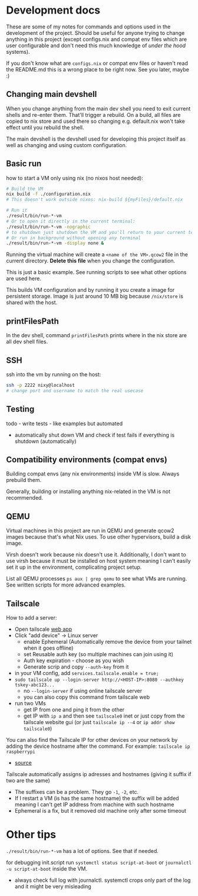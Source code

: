 
# Development docs

These are some of my notes for commands and options used in the development of the project.
Should be useful for anyone trying to change anything in this project (except configs.nix and compat env files which are user configurable and don't need this much knowledge of _under the hood_ systems).

If you don't know what are `configs.nix` or compat env files or haven't read the README.md this is a wrong place to be right now. See you later, maybe :)


## Changing main devshell

When you change anything from the main dev shell you need to exit current shells and re-enter them. That'll trigger a rebuild.
On a build, all files are copied to nix store and used there so changing e.g. default.nix won't take effect until you rebuild the shell.

The main devshell is the devshell used for developing this project itself as well as changing and using custom configuration.


## Basic run

how to start a VM only using nix (no nixos host needed):
```bash
# Build the VM
nix build -f ./configuration.nix
# This doesn't work outside nixos: nix-build ${myFiles}/default.nix

# Run it
./result/bin/run-*-vm
# Or to open it directly in the current terminal:
./result/bin/run-*-vm -nographic
# to shutdown just shutdown the VM and you'll return to your current terminal
# Or run in background without opening any terminal
./result/bin/run-*-vm -display none &
```
Running the virtual machine will create a `<name of the VM>.qcow2` file in the current directory. **Delete this file** when you change the configuration.

This is just a basic example. See running scripts to see what other options are used here.

This builds VM configuration and by running it you create a image for persistent storage. Image is just around 10 MB big because `/nix/store` is shared with the host.


## printFilesPath

In the dev shell, command `printFilesPath` prints where in the nix store are all dev shell files.

## SSH

ssh into the vm by running on the host:
```bash
ssh -p 2222 nixy@localhost
# change port and username to match the real usecase
```

## Testing

todo - write tests - like examples but automated
- automatically shut down VM and check if test fails if everything is shutdown (automatically)


## Compatibility environments (compat envs)

Building compat envs (any nix environments) inside VM is slow. Always prebuild them.

Generally, building or installing anything nix-related in the VM is not recommended.

## QEMU

Virtual machines in this project are run in QEMU and generate qcow2 images because that's what Nix uses.
To use other hypervisors, build a disk image.

Virsh doesn't work because nix doesn't use it.
Additionally, I don't want to use virsh because it must be installed on host system meaning I can't easily set it up in the environment, complicating project setup.

List all QEMU processes `ps aux | grep qemu` to see what VMs are running.
See written scripts for more advanced examples.

## Tailscale

How to add a server:
- Open tailscale [web app](https://login.tailscale.com/admin/machines)
- Click "add device" -> Linux server
    - enable Ephemeral (Automatically remove the device from your tailnet when it goes offline)
    - set Reusable auth key (so multiple machines can join using it)
    - Auth key expiration - choose as you wish
    - Generate scrip and copy `--auth-key` from it
- in your VM config, add `services.tailscale.enable = true;`
- `sudo tailscale up --login-server http://<HOST-IP>:8080 --authkey tskey-abc123...`
    - no `--login-server` if using online tailscale server
    - you can also copy this command from tailscale web
- run two VMs
    - get IP from one and ping it from the other
    - get IP with `ip a` and then see `tailscale0` inet or just copy from the tailscale website gui (or just `tailscale ip --4` or `ip addr show tailscale0`)

You can also find the Tailscale IP for other devices on your network by adding the device hostname after the command. For example: `tailscale ip raspberrypi`
- [source](https://tailscale.com/kb/1080/cli#ip)

Tailscale automatically assigns ip adresses and hostnames (giving it suffix if two are the same)
- The suffixes can be a problem. They go `-1`, `-2`, etc.
- If I restart a VM (is has the same hostname) the suffix will be added meaning I can't get IP address from machine with such hostname
- Ephemeral is a fix, but it removed old machine only after some timeout


# Other tips

`./result/bin/run-*-vm` has a lot of options. See that if needed.

for debugging init.script run `systemctl status script-at-boot` or `journalctl -u script-at-boot` inside the VM.
- always check full log with journalctl. systemctl crops only part of the log and it might be very misleading


